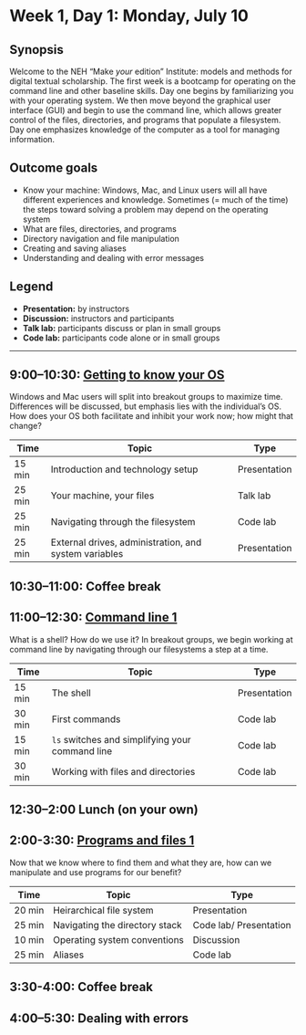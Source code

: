 # Week 1, Day 1: Monday, July 10

## Synopsis

Welcome to the NEH “Make *your* edition” Institute: models and methods for digital textual scholarship. The first week is a bootcamp for operating on the command line and other baseline skills. Day one begins by familiarizing you with your operating system. We then move beyond the graphical user interface (GUI) and begin to use the command line, which allows greater control of the files, directories, and programs that populate a filesystem. Day one emphasizes knowledge of the computer as a tool for managing information.

## Outcome goals
* Know your machine: Windows, Mac, and Linux users will all have different experiences and knowledge. Sometimes (= much of the time) the steps toward solving a problem may depend on the operating system
* What are files, directories, and programs
* Directory navigation and file manipulation
* Creating and saving aliases
* Understanding and dealing with error messages

## Legend

* **Presentation:** by instructors
* **Discussion:** instructors and participants
* **Talk lab:** participants discuss or plan in small groups
* **Code lab:** participants code alone or in small groups

______

## 9:00–10:30: [Getting to know your OS](getting_to_know.md)

Windows and Mac users will split into breakout groups to maximize time. Differences will be discussed, but emphasis lies with the individual’s OS. How does your OS both facilitate and inhibit your work now; how might that change?

Time | Topic | Type
---- | ---- | ----
15 min | Introduction and technology setup | Presentation
25 min | Your machine, your files | Talk lab
25 min | Navigating through the filesystem | Code lab
25 min | External drives, administration, and system variables | Presentation

## 10:30–11:00: Coffee break

## 11:00–12:30: [Command line 1](command1.md)

What is a shell? How do we use it? In breakout groups, we begin working at command line by navigating through our filesystems a step at a time.

Time | Topic | Type
---- | ---- | ----
15 min | The shell | Presentation
30 min | First commands | Code lab
15 min | `ls` switches and simplifying your command line | Code lab
30 min | Working with files and directories | Code lab

## 12:30–2:00 Lunch (on your own)

## 2:00-3:30: [Programs and files 1](programs_and_files1.md)
Now that we know where to find them and what they are, how can we manipulate and use programs for our benefit?

Time | Topic | Type
---- | ---- | ----
20 min | Heirarchical file system | Presentation
25 min | Navigating the directory stack | Code lab/ Presentation
10 min | Operating system conventions | Discussion
25 min | Aliases | Code lab

## 3:30-4:00: Coffee break

## 4:00–5:30: Dealing with errors



